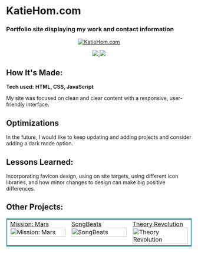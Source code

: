 # KatieHom.com

### Portfolio site displaying my work and contact information

<p align="center">
  <a href="https://katiehom.netlify.app/" target="_blank">
    <img src="https://user-images.githubusercontent.com/52755177/180629038-d72d6efb-8180-4b1f-b6cb-72c5c85a69d8.gif" alt="KatieHom.com"/>
  </a>
</p>

<p align="center">
  <a href="https://github.com/katiehom/katie-hom" target="_blank">
    <img src="https://img.shields.io/static/v1?label=|&message=REPO&color=1f1591&style=plastic&logo=github&logo-color=white"/>
  </a>  
  <a href="https://katiehom.netlify.app/" target="_blank">
    <img src="https://img.shields.io/static/v1?label=|&message=WEBSITE&color=c90c64&style=plastic&logo=netlify&logo-color=white"/>
  </a>
</p>


## How It's Made:

**Tech used:** <strong>HTML, CSS, JavaScript</strong>

My site was focused on clean and clear content with a responsive, user-friendly interface.

## Optimizations
In the future, I would like to keep updating and adding projects and consider adding a dark mode option. 

## Lessons Learned:

Incorporating favicon design, using on site targets, using different icon libraries, and how minor changes to design can make big positive differences.


## Other Projects:

<table bordercolor="#66b2b2">
  
  <tr>
   <td width="33.3%" valign="top">
      <a target="_blank" href="https://github.com/katiehom/mission-mars">Mission: Mars</a>
        <br />
        <a target="_blank" href="https://github.com/katiehom/mission-mars">
          <img src="https://user-images.githubusercontent.com/52755177/180624037-5bc3db14-096c-49bb-bc35-8c0ba09952c3.gif" width="100%" alt="Mission: Mars"/>
        </a>
    </td>
    <td width="33.3%" valign="top">
<a target="_blank" href="https://github.com/katiehom/song-beats">SongBeats</a>
      <br />
        <a target="_blank" href="https://github.com/katiehom/song-beats">
          <img src="https://user-images.githubusercontent.com/52755177/180623807-00ca6c55-c02a-4bbd-acbc-5f619191dff3.gif" width="100%" alt="SongBeats"/>
        </a>
    </td>
    <td width="33.3%"  style="align:center;" valign="top">
      <a target="_blank" href="https://theoryrevolution.com">Theory Revolution</a>
        <br />
      <a target="_blank" href="https://theoryrevolution.com">
         <img src="https://user-images.githubusercontent.com/52755177/180623890-6179f79a-82f7-4336-bf2f-adaedaa1eb44.gif" width="100%" alt="Theory Revolution"/>
      </a>
    </td>
  </tr>
</table>
